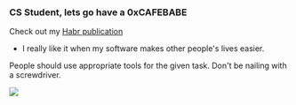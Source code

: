 ### CS Student, lets go have a 0xCAFEBABE
Check out my [Habr publication](https://habr.com/ru/users/imaginethis/publications/articles/)

*  I really like it when my software makes other people's lives easier.

People should use appropriate tools for the given task. Don't be nailing with a screwdriver.

<img src="https://froggi.es/github/8bitcow.gif"></img>

